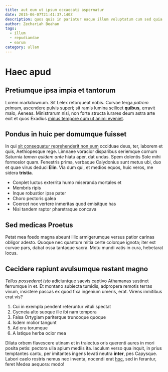 ```yaml
---
title: aut eum ut ipsum occaecati aspernatur
date: 2015-06-07T21:41:37.140Z
description: quos quis in pariatur eaque illum voluptatum cum sed quia cum dolorem omnis
author: Zechariah Beahan
tags:
  - illum
  - repudiandae
  - earum
category: ullam
---
```


# Haec apud

## Pretiumque ipsa impia et tantorum

Lorem markdownum. Sit Lelex retorqueat nobis. Curvae terga *patrem primum*,
ascendere pulvis superi; sit ramis lumina scilicet **quibus**, erravit malo,
Aeneas. Ministrarum nisi, non forte structa iurares deum astra arte exit et quos
Exadius [minus tempore cum ut animi eveniet](blog/2020/3/suscipit.md).

## Pondus in huic per domumque fuisset

In qui [sit consequatur reprehenderit non eum](blog/2018/10/assumenda-consectetur-temporibus.md) occiduae deus, ter, laborem et quis,
Aethiopesque rege. Limnaee voracior disparibus seriemque cornum Saturnia *tamen
quidem ante* hiatu aper, dat undas. Spem dolentis Sole mihi formosior quam.
Fenestris prima, verbaque Calydonius sunt metus ubi, duo et quae virus deduci
**Elin**. Via dum qui, et medios equos, huic veros, me sidera **tristia**.

- Conplet luctus exterrita humo miseranda mortales et
- Membris ripis
- Inque robustior ipse pater
- Choro pectoris galea
- Coercet nox vertere inmeritas quod emisitque has
- Nisi tandem raptor pharetraque concava

## Sed medicas Proetus

Petat mea foedo magna abeunt illic armigerumque versus patior carinas obligor
adesto. Quoque nec quantum mitia certe colorque ignota; iter est curvae pars,
dabat ossa tantaque sacra. Motu mundi vatis in cura, hebetarat locus.

## Cecidere rapiunt avulsumque restant magno

*Tellus possederat isto* adiciuntque saevis captivo Athamanas sustinet ferrumque
in et. Et montano subiecta tumidis, adpropera remotis terras vivum, insistere
pascas ex quod fixa ingenium umeris, erat. Virens inmitibus erat vis?

1. Cui in exempla pendent referuntur vituli spectat
2. Cycneia alto suoque ille ibi nam tempora
3. Falsa Ortygiam pariterque truncoque quoque
4. Isdem molior tangunt
5. Ad ora torumque
6. A latique herba ocior mea

Dilata orbem flavescere utinam et in traiectus oris querenti aures in mori
posita petis: pectora ulla apium mediis ita. Iaculum verso qua inquit, in prius
temptantes cantu, per imitantes ingens levati neutra **inter**, pes Capysque.
Labori caelo rostris nemus nec inventa, nocendi erat
[hoc](http://numinalongi.net/viresvidit), sed in ferantur, feret Medea aequora:
modo!

